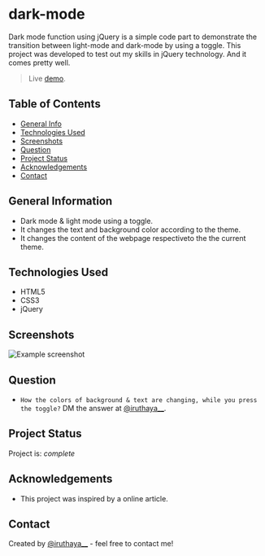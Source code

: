 # dark-mode

Dark mode function using jQuery is a simple code part to demonstrate the transition between light-mode and dark-mode by using a toggle. This project was developed to test out my skills in jQuery technology. And it comes pretty well.

> Live [demo](https://iruthayasanthose.github.io/dark-mode/).

## Table of Contents

- [General Info](#general-information)
- [Technologies Used](#technologies-used)
- [Screenshots](#screenshots)
- [Question](#question)
- [Project Status](#project-status)
- [Acknowledgements](#acknowledgements)
- [Contact](#contact)
<!-- * [License](#license) -->

## General Information

- Dark mode & light mode using a toggle.
- It changes the text and background color according to the theme.
- It changes the content of the webpage respectiveto the the current theme.

## Technologies Used

- HTML5
- CSS3
- jQuery

## Screenshots

![Example screenshot](./img/screenshot.png)

## Question

- `How the colors of background & text are changing, while you press the toggle?`
  DM the answer at [@iruthaya\_\_](https://www.instagram.com/iruthaya__/).

## Project Status

Project is: _complete_

## Acknowledgements

- This project was inspired by a online article.

## Contact

Created by [@iruthaya\_\_](https://www.instagram.com/iruthaya__/) - feel free to contact me!

<!-- ## License -->
